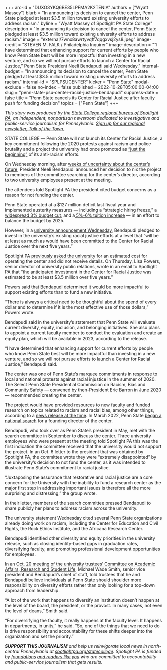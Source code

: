 +++
arc-id = "DUXO3YKQ6BE35LPFMA2K2TENIA"
authors = ["Wyatt Massey"]
blurb = "In announcing its decision to cancel the center, Penn State pledged at least $3.5 million toward existing university efforts to address racism."
byline = "Wyatt Massey of Spotlight PA State College"
description = "In announcing its decision to cancel the center, Penn State pledged at least $3.5 million toward existing university efforts to address racism."
image = "external/7wnx8awrtyvqff7qqgxvsj2ys8.jpeg"
image-credit = "STEVEN M. FALK / Philadelphia Inquirer"
image-description = "“I have determined that enhancing support for current efforts by people who know Penn State best will be more impactful than investing in a new venture, and so we will not pursue efforts to launch a Center for Racial Justice,” Penn State President Neeli Bendapudi said Wednesday."
internal-budget = "In announcing its decision to cancel the center, Penn State pledged at least $3.5 million toward existing university efforts to address racism."
internal-id = "SPLPSUCENTER"
kicker = "Penn State"
modal-exclude = false
no-index = false
published = 2022-10-28T05:00:00-04:00
slug = "penn-state-psu-center-racial-justice-bendapudi"
suppress-date = false
title = "Penn State cancels its Center for Racial Justice after faculty push for funding decision"
topics = ["Penn State"]
+++

<i>This story was produced by the </i><a href="https://www.spotlightpa.org/statecollege"><i>State College regional bureau of Spotlight PA</i></a><i>, an independent, nonpartisan newsroom dedicated to investigative and public-service journalism for Pennsylvania. </i><a href="https://www.spotlightpa.org/newsletters/talkofthetown"><i>Sign up for our regional newsletter, Talk of the Town.</i></a>

STATE COLLEGE — Penn State will not launch its Center for Racial Justice, a key commitment following the 2020 protests against racism and police brutality and a project the university had once promoted as <a href="https://www.psu.edu/news/research/story/penn-state-announces-formation-new-center-racial-justice/">“just the beginning”</a> of its anti-racism efforts.

On Wednesday morning, after <a href="https://www.spotlightpa.org/statecollege/2022/10/penn-state-bendapudi-center-for-racial-justice-funding/">weeks of uncertainty about the center’s future</a>, President Neeli Bendapudi announced her decision to nix the project to members of the committee searching for the center’s director, according to two university employees present at the meeting.

The attendees told Spotlight PA the president cited budget concerns as a reason for not funding the center.

Penn State operated at a $127 million deficit last fiscal year and implemented austerity measures — including a “strategic hiring freeze,” a <a href="https://www.psu.edu/news/administration/story/penn-state-leaders-discuss-budget-and-tuition-student-and-family-town-hall/">widespread 3% budget cut</a>, and a<a href="https://www.psu.edu/news/administration/story/board-trustees-approves-2022-23-tuition-schedules-general-salary-increases/"> 5%-6% tuition increase</a> — in an effort to balance the budget by 2025.

However, in a <a href="https://www.psu.edu/news/story/penn-state-inventory-evaluate-and-enhance-existing-deib-programs-efforts/">university announcement Wednesday</a>, Bendapudi pledged to invest in the university’s existing racial justice efforts at a level that “will be at least as much as would have been committed to the Center for Racial Justice over the next five years.”

<script src="https://www.spotlightpa.org/embed.js" async></script><div data-spl-embed-version="1" data-spl-src="https://www.spotlightpa.org/embeds/newsletter/?cta=Sign%20up%20for%20our%20new%20regional%20newsletter%2C%20%3Cb%3ETalk%20of%20the%20Town%3C%2Fb%3E%2C%20and%20get%20all%20the%20news%20and%20notes%20from%20State%20College%20and%20north-central%20PA.&button=Sign%20Up%20Now&preselect=state_college&eyebrow=DON'T%20MISS%20A%20BEAT"></div>

Spotlight PA <a href="https://www.spotlightpa.org/statecollege/2022/10/penn-state-bendapudi-center-for-racial-justice-funding/">previously asked the university</a> for an estimated cost for operating the center and did not receive details. On Thursday, Lisa Powers, senior director of university public relations, wrote in an email to Spotlight PA that “the anticipated investment in the Center for Racial Justice was estimated to be at least $3.5 million over five years.”

Powers said that Bendapudi determined it would be more impactful to support existing efforts than to fund a new initiative.

“There is always a critical need to be thoughtful about the spend of every dollar and to determine if it is the most effective use of those dollars,” Powers wrote.

Bendapudi said in the university’s statement that Penn State will evaluate current diversity, equity, inclusion, and belonging initiatives. She also plans to appoint a current faculty member to conduct the evaluation and create an equity plan, which will be available in 2023, according to the release.

“I have determined that enhancing support for current efforts by people who know Penn State best will be more impactful than investing in a new venture, and so we will not pursue efforts to launch a Center for Racial Justice,” Bendapudi said.

The center was one of Penn State’s marquee commitments in response to local and national protests against racial injustice in the summer of 2020. The Select Penn State Presidential Commission on Racism, Bias and Community Safety — convened by then-President Eric Barron in June 2020 — recommended creating the center.

The project would have provided resources to new faculty and funded research on topics related to racism and racial bias, among other things, according to a <a href="https://www.psu.edu/news/research/story/penn-state-announces-formation-new-center-racial-justice/">news release at the time</a>. In March 2022, Penn State <a href="https://www.psu.edu/news/administration/story/penn-state-begins-search-founding-director-new-center-racial-justice/">began a national search</a> for a founding director of the center.

<script src="https://www.spotlightpa.org/embed.js" async></script><div data-spl-embed-version="1" data-spl-src="https://www.spotlightpa.org/embeds/donate/"></div>

Bendapudi, who took over as Penn State’s president in May, met with the search committee in September to discuss the center. Three university employees who were present at the meeting told Spotlight PA this was the first indication the committee received that the university would not support the project. In an Oct. 6 letter to the president that was obtained by Spotlight PA, the committee wrote they were “extremely disappointed” by the university’s decision to not fund the center, as it was intended to illustrate Penn State’s commitment to racial justice.

“Juxtaposing the assurance that restorative and racial justice are a core concern for the University with the inability to fund a research center as the major first step in addressing important issues is therefore all the more surprising and distressing,” the group wrote.

In their letter, members of the search committee pressed Bendapudi to share publicly her plans to address racism across the university.

The university statement Wednesday cited several Penn State organizations already doing work on racism, including the Center for Education and Civil Rights, the Rock Ethics Institute, and the Africana Research Center.

Bendapudi identified other diversity and equity priorities in the university release, such as closing identity-based gaps in graduation rates, diversifying faculty, and promoting professional development opportunities for employees.

In an <a href="https://psu.mediaspace.kaltura.com/media/10+20+2022+Committee+on+Academic+Affairs%2C+Research+and+Student+Life/1_sf7jx4kk">Oct. 20 meeting of the university trustees’ Committee on Academic Affairs, Research and Student Life</a>, Michael Wade Smith, senior vice president and Bendapudi’s chief of staff, told trustees that he and Bendapudi believe individuals at Penn State should shoulder more responsibility on diversity efforts rather than only looking for a top-down approach from leadership.

<script src="https://www.spotlightpa.org/embed.js" async></script><div data-spl-embed-version="1" data-spl-src="https://www.spotlightpa.org/embeds/tips/"></div>

“A lot of the work that happens to diversify an institution doesn’t happen at the level of the board, the president, or the provost. In many cases, not even the level of deans,” Smith said.

“For diversifying the faculty, it really happens at the faculty level. It happens in departments, in units,” he said. “So, one of the things that we need to do is drive responsibility and accountability for these shifts deeper into the organization and set the priority.”

<i><b>SUPPORT THIS JOURNALISM</b></i><i> and help us reinvigorate local news in north-central Pennsylvania at </i><a href="/donate?campaign=701Dn000000Ygq1IAC&utm_source=www.spotlightpa.org&utm_medium=statecollege:section&utm_campaign=statecollege:main"><i>spotlightpa.org/statecollege</i></a><i>. Spotlight PA is funded by </i><a href="https://www.spotlightpa.org/support"><i>foundations</i></a><i> </i><a href="https://www.spotlightpa.org/support"><i>and readers like you</i></a><i> who are committed to accountability and public-service journalism that gets results.</i>
